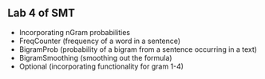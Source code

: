 ## Lab 4 of SMT
 - Incorporating nGram probabilities
 - FreqCounter (frequency of a word in a sentence)
 - BigramProb (probability of a bigram from a sentence occurring in a text)
 - BigramSmoothing (smoothing out the formula)
 - Optional (incorporating functionality for gram 1-4)
